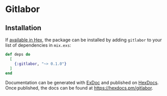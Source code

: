 # Gitlabor

## Installation

If [available in Hex](https://hex.pm/docs/publish), the package can be installed
by adding `gitlabor` to your list of dependencies in `mix.exs`:

```elixir
def deps do
  [
    {:gitlabor, "~> 0.1.0"}
  ]
end
```

Documentation can be generated with [ExDoc](https://github.com/elixir-lang/ex_doc)
and published on [HexDocs](https://hexdocs.pm). Once published, the docs can
be found at <https://hexdocs.pm/gitlabor>.

